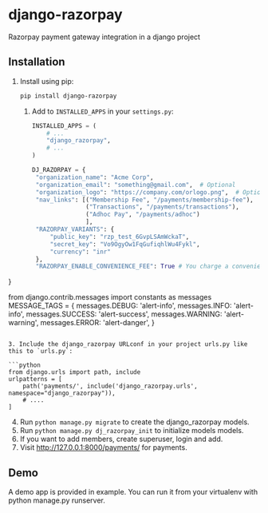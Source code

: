 # django-razorpay
Razorpay payment gateway integration in a django project 

## Installation

1. Install using pip:

    ```bash
    pip install django-razorpay
    ```

   1. Add to `INSTALLED_APPS` in your `settings.py`:

      ```python
      INSTALLED_APPS = (
          # ...
          "django_razorpay",
          # ...
      )
   
      DJ_RAZORPAY = {
       "organization_name": "Acme Corp",
       "organization_email": "something@gmail.com",  # Optional
       "organization_logo": "https://company.com/orlogo.png",  # Optional,
       "nav_links": [("Membership Fee", "/payments/membership-fee"),
                     ("Transactions", "/payments/transactions"),
                     ("Adhoc Pay", "/payments/adhoc")
                     ],
       "RAZORPAY_VARIANTS": {
           "public_key": "rzp_test_6GvpLSAmWckaT",
           "secret_key": "Vo9OgyOw1FqGufiqhlWu4Fykl",
           "currency": "inr"
       },
       "RAZORPAY_ENABLE_CONVENIENCE_FEE": True # You charge a convenience fee to your customer.
}

from django.contrib.messages import constants as messages
MESSAGE_TAGS = {
    messages.DEBUG: 'alert-info',
    messages.INFO: 'alert-info',
    messages.SUCCESS: 'alert-success',
    messages.WARNING: 'alert-warning',
    messages.ERROR: 'alert-danger',
}
   ```
   
3. Include the django_razorpay URLconf in your project urls.py like this to `urls.py`:

   ```python
   from django.urls import path, include
   urlpatterns = [
       path('payments/', include('django_razorpay.urls', namespace="django_razorpay")),
       # ....
   ]
   ```
   
4. Run ``python manage.py migrate`` to create the django_razorpay models.
5. Run ``python manage.py dj_razorpay_init`` to initialize models models. 
6. If you want to add members, create superuser, login and add.
7. Visit http://127.0.0.1:8000/payments/ for payments.

## Demo
A demo app is provided in example. 
You can run it from your virtualenv with python manage.py runserver.
